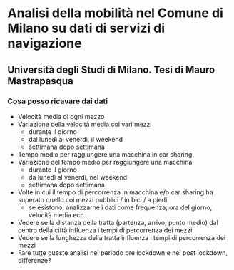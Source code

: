 # Analisi della mobilità nel Comune di Milano su dati di servizi di navigazione

## Università degli Studi di Milano. Tesi di Mauro Mastrapasqua

### Cosa posso ricavare dai dati

- Velocità media di ogni mezzo
- Variazione della velocità media coi vari mezzi
  - durante il giorno
  - dal lunedì al venerdì, il weekend
  - settimana dopo settimana
- Tempo medio per raggiungere una macchina in car sharing
- Variazione del tempo medio per raggiungere una macchina
  - durante il giorno
  - da lunedì al venerdì, nel weekend
  - settimana dopo settimana
- Volte in cui il tempo di percorrenza in macchina e/o car sharing ha superato quello coi mezzi pubblici / in bici / a piedi
  - se esistono, analizzarne i dati come frequenza, ora del giorno, velocità media ecc...
- Vedere se la distanza della tratta (partenza, arrivo, punto medio) dal centro della città influenza i tempi di percorrenza dei mezzi
- Vedere se la lunghezza della tratta influenza i tempi di percorrenza dei mezzi
- Fare tutte queste analisi nel periodo pre lockdown e nel post lockdown, differenze?

